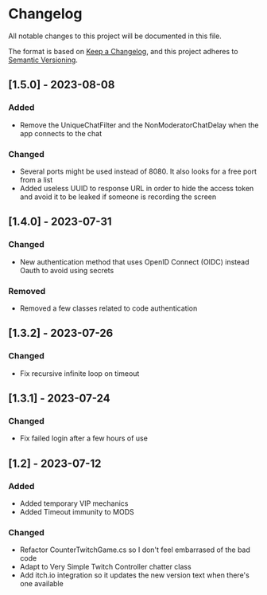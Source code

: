 # Changelog
All notable changes to this project will be documented in this file.

The format is based on [Keep a Changelog](https://keepachangelog.com/en/1.0.0/),
and this project adheres to [Semantic Versioning](https://semver.org/spec/v2.0.0.html).

## [1.5.0] - 2023-08-08

### Added
- Remove the UniqueChatFilter and the NonModeratorChatDelay when the app connects to the chat

### Changed
- Several ports might be used instead of 8080. It also looks for a free port from a list
- Added useless UUID to response URL in order to hide the access token and avoid it to be leaked if someone is recording the screen

## [1.4.0] - 2023-07-31

### Changed
- New authentication method that uses OpenID Connect (OIDC) instead Oauth to avoid using secrets

### Removed
- Removed a few classes related to code authentication

## [1.3.2] - 2023-07-26

### Changed
- Fix recursive infinite loop on timeout

## [1.3.1] - 2023-07-24

### Changed
- Fix failed login after a few hours of use

## [1.2] - 2023-07-12

### Added
- Added temporary VIP mechanics
- Added Timeout immunity to MODS

### Changed
- Refactor CounterTwitchGame.cs so I don't feel embarrased of the bad code
- Adapt to Very Simple Twitch Controller chatter class
- Add itch.io integration so it updates the new version text when there's one available
